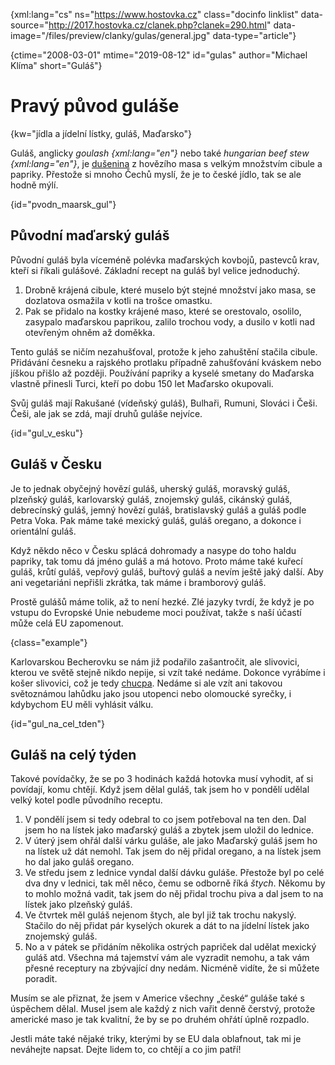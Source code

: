 
{xml:lang="cs" ns="https://www.hostovka.cz" class="docinfo linklist" data-source="http://2017.hostovka.cz/clanek.php?clanek=290.html" data-image="/files/preview/clanky/gulas/general.jpg" data-type="article"}

{ctime="2008-03-01" mtime="2019-08-12" id="gulas" author="Michael Klíma" short="Guláš"}

# Pravý původ guláše

<!-- generated attribute kw by user_udpatekw.sh on 2020-04-25, do not edit -->

{kw="jídla a jídelní lístky, guláš, Maďarsko"}

Guláš, anglicky _goulash {xml:lang="en"}_ nebo také _hungarian beef stew {xml:lang="en"}_, je [dušenina][1] z hovězího masa s velkým množstvím cibule a papriky. Přestože si mnoho Čechů myslí, že je to české jídlo, tak se ale hodně mýlí.

{id="pvodn\_maarsk\_gul"}

## Původní maďarský guláš

Původní guláš byla víceméně polévka maďarských kovbojů, pastevců krav, kteří si říkali gulášové. Základní recept na guláš byl velice jednoduchý.

  1. Drobně krájená cibule, které muselo být stejné množství jako masa, se dozlatova osmažila v kotli na trošce omastku.
  2. Pak se přidalo na kostky krájené maso, které se orestovalo, osolilo, zasypalo maďarskou paprikou, zalilo trochou vody, a dusilo v kotli nad otevřeným ohněm až doměkka.

Tento guláš se ničím nezahušťoval, protože k jeho zahuštění stačila cibule. Přidávání česneku a rajského protlaku případně zahušťování kváskem nebo jíškou přišlo až později. Používání papriky a kyselé smetany do Maďarska vlastně přinesli Turci, kteří po dobu 150 let Maďarsko okupovali.

Svůj guláš mají Rakušané (vídeňský guláš), Bulhaři, Rumuni, Slováci i Češi. Češi, ale jak se zdá, mají druhů guláše nejvíce.

{id="gul\_v\_esku"}

## Guláš v Česku

Je to jednak obyčejný hovězí guláš, uherský guláš, moravský guláš, plzeňský guláš, karlovarský guláš, znojemský guláš, cikánský guláš, debrecínský guláš, jemný hovězí guláš, bratislavský guláš a guláš podle Petra Voka. Pak máme také mexický guláš, guláš oregano, a dokonce i orientální guláš.

Když někdo něco v Česku splácá dohromady a nasype do toho haldu papriky, tak tomu dá jméno guláš a má hotovo. Proto máme také kuřecí guláš, krůtí guláš, vepřový guláš, buřtový guláš a nevím ještě jaký další. Aby ani vegetariáni nepřišli zkrátka, tak máme i bramborový guláš.

Prostě gulášů máme tolik, až to není hezké. Zlé jazyky tvrdí, že když je po vstupu do Evropské Unie nebudeme moci používat, takže s naší účastí může celá EU zapomenout.

{class="example"}

Karlovarskou Becherovku se nám již podařilo zašantročit, ale slivovici, kterou ve světě stejně nikdo nepije, si vzít také nedáme. Dokonce vyrábíme i košer slivovici, což je tedy [chucpa][2]. Nedáme si ale vzít ani takovou světoznámou lahůdku jako jsou utopenci nebo olomoucké syrečky, i kdybychom EU měli vyhlásit válku.

{id="gul\_na\_cel_tden"}

## Guláš na celý týden

Takové povídačky, že se po 3 hodinách každá hotovka musí vyhodit, ať si povídají, komu chtějí. Když jsem dělal guláš, tak jsem ho v pondělí udělal velký kotel podle původního receptu.

  1. V pondělí jsem si tedy odebral to co jsem potřeboval na ten den. Dal jsem ho na lístek jako maďarský guláš a zbytek jsem uložil do lednice.
  2. V úterý jsem ohřál další várku guláše, ale jako Maďarský guláš jsem ho na lístek už dát nemohl. Tak jsem do něj přidal oregano, a na lístek jsem ho dal jako guláš oregano.
  3. Ve středu jsem z lednice vyndal další dávku guláše. Přestože byl po celé dva dny v lednici, tak měl něco, čemu se odborně říká _štych_. Někomu by to mohlo možná vadit, tak jsem do něj přidal trochu piva a dal jsem to na lístek jako plzeňský guláš.
  4. Ve čtvrtek měl guláš nejenom štych, ale byl již tak trochu nakyslý. Stačilo do něj přidat pár kyselých okurek a dát to na jídelní lístek jako znojemský guláš.
  5. No a v pátek se přidáním několika ostrých papriček dal udělat mexický guláš atd. Všechna má tajemství vám ale vyzradit nemohu, a tak vám přesné receptury na zbývající dny nedám. Nicméně vidíte, že si můžete poradit.

Musím se ale přiznat, že jsem v Americe všechny „české“ guláše také s úspěchem dělal. Musel jsem ale každý z nich vařit denně čerstvý, protože americké maso je tak kvalitní, že by se po druhém ohřátí úplně rozpadlo.

Jestli máte také nějaké triky, kterými by se EU dala oblafnout, tak mi je neváhejte napsat. Dejte lidem to, co chtějí a co jim patří!

 [1]: /duseni
 [2]: /chucpa


